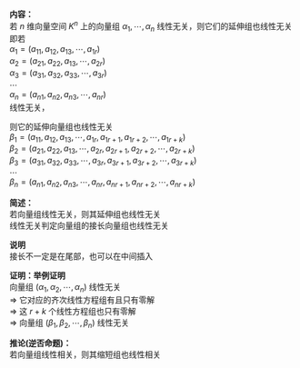 **内容：**  
若 $n$ 维向量空间 $K^n$ 上的向量组 $\alpha_1,\cdots,\alpha_n$ 线性无关，则它们的延伸组也线性无关  
即若  
 $\alpha_1=(a_{11},a_{12},a_{13},\cdots,a_{1r})$   
 $\alpha_2=(a_{21},a_{22},a_{13},\cdots,a_{2r})$   
 $\alpha_3=(a_{31},a_{32},a_{33},\cdots,a_{3r})$   
 $\cdots$   
 $\alpha_n=(a_{n1},a_{n2},a_{n3},\cdots,a_{nr})$   
线性无关，  
  
则它的延伸向量组也线性无关  
 $\beta_1=(a_{11},a_{12},a_{13},\cdots,a_{1r},a_{1r+1},a_{1r+2},\cdots,a_{1r+k})$   
 $\beta_2=(a_{21},a_{22},a_{13},\cdots,a_{2r},a_{2r+1},a_{2r+2},\cdots,a_{2r+k})$   
 $\beta_3=(a_{31},a_{32},a_{33},\cdots,a_{3r},a_{3r+1},a_{3r+2},\cdots,a_{3r+k})$   
 $\cdots$   
 $\beta_n=(a_{n1},a_{n2},a_{n3},\cdots,a_{nr},a_{nr+1},a_{nr+2},\cdots,a_{nr+k})$   
  
**简述：**  
若向量组线性无关，则其延伸组也线性无关  
线性无关判定向量组的接长向量组也线性无关  
  
**说明**  
接长不一定是在尾部，也可以在中间插入  
  
**证明：举例证明**  
向量组 $(\alpha_1,\alpha_2,\cdots,\alpha_n)$ 线性无关  
 $\Rightarrow$ 它对应的齐次线性方程组有且只有零解  
 $\Rightarrow$ 这 $r+k$ 个线性方程组也只有零解  
 $\Rightarrow$ 向量组 $(\beta_1,\beta_2,\cdots,\beta_n)$ 线性无关  
  
**推论(逆否命题)：**  
若向量组线性相关，则其缩短组也线性相关  
